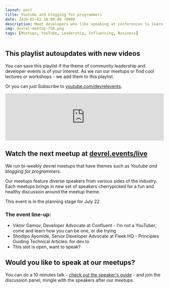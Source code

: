 ```yaml
---
layout: post
title: Youtube and blogging for programmers
date: 2020-05-03 10:00:00 +0000
description: Meet developers who like speaking at conferences to learn why and how from them
img: devrel-meetup-750.png
tags: [Meetups, YouTube, Leadership, Influencing, Business]
---
```


## This playlist autoupdates with new videos
You can save this playlist if the theme of community leadership and developer events is of your interest. As we run our meetups or find cool lectures or workshops - we add them to this playlist. 

Or you can just Subscribe to [youtube.com/devrelevents](https://www.youtube.com/devrelevents). 

<div class="embed-youtube">
<iframe width="100%" height="auto" src="https://www.youtube.com/embed/videoseries?list=PLOY5WvYhE7ctJQHhoh73lp87BUFcFECfR" frameborder="0" allow="accelerometer; autoplay; encrypted-media; gyroscope; picture-in-picture" allowfullscreen></iframe></div>

## Watch the next meetup at [devrel.events/live](https://devrel.events/live)

We run bi-weekly devrel meetups that have themes such as _Youtube and blogging for programmers_. 

Our meetups feature diverse speakers from various sides of the industry. Each meetups brings in new set of speakers cherrypicked for a fun and healthy discussion around the meetup theme.

This event is in the planning stage for July 22

### The event line-up:
* Viktor Gamov, Developer Advocate at Confluent - I’m not a YouTuber; come and learn how you can be one, or die trying
* Shodipo Ayomide, Senior Developer Advocate at Fleek HQ - Principles Guiding Technical Articles: for dev.to
* This slot is open, want to speak?

## Would you like to speak at our meetups?
You can do a 10 minutes talk - [check out the speaker's guide](https://devrel.events/speakers-guide/) - and join the discussion panel, mingle with the speakers after our meetups.

<!--
{% include_relative partners-footer.md %} -->